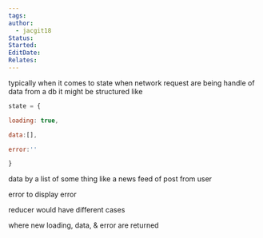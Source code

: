 ```yaml
---
tags: 
author:
  - jacgit18
Status: 
Started: 
EditDate: 
Relates:
---
```



  

typically when it comes to state when network request are being handle of data from a db it might be structured like

  

```javascript
state = {

loading: true,

data:[],

error:''

}
```

  

  

data by a list of some thing like a news feed of post from user

  

error to display error

  

reducer would have different cases

  

where new loading, data, & error are returned